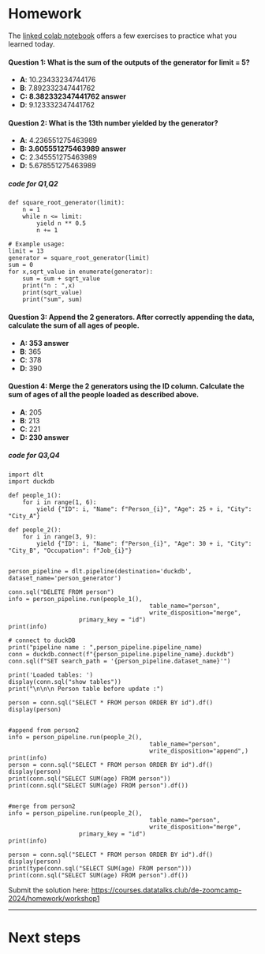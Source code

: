 # Homework

The [linked colab notebook](https://colab.research.google.com/drive/1Te-AT0lfh0GpChg1Rbd0ByEKOHYtWXfm#scrollTo=wLF4iXf-NR7t&forceEdit=true&sandboxMode=true) offers a few exercises to practice what you learned today.


#### Question 1: What is the sum of the outputs of the generator for limit = 5?
- **A**: 10.23433234744176
- **B**: 7.892332347441762
- **C: 8.382332347441762 answer**
- **D**: 9.123332347441762

#### Question 2: What is the 13th number yielded by the generator?
- **A**: 4.236551275463989
- **B: 3.605551275463989 answer**
- **C**: 2.345551275463989
- **D**: 5.678551275463989

##### code for Q1,Q2
```
def square_root_generator(limit):
    n = 1
    while n <= limit:
        yield n ** 0.5
        n += 1

# Example usage:
limit = 13
generator = square_root_generator(limit)
sum = 0 
for x,sqrt_value in enumerate(generator):
    sum = sum + sqrt_value
    print("n : ",x)
    print(sqrt_value)
    print("sum", sum)
```


#### Question 3: Append the 2 generators. After correctly appending the data, calculate the sum of all ages of people.
- **A: 353 answer**
- **B**: 365
- **C**: 378
- **D**: 390

#### Question 4: Merge the 2 generators using the ID column. Calculate the sum of ages of all the people loaded as described above.
- **A**: 205
- **B**: 213
- **C**: 221
- **D: 230 answer**

##### code for Q3,Q4
```
import dlt 
import duckdb

def people_1():
    for i in range(1, 6):
        yield {"ID": i, "Name": f"Person_{i}", "Age": 25 + i, "City": "City_A"}

def people_2():
    for i in range(3, 9):
        yield {"ID": i, "Name": f"Person_{i}", "Age": 30 + i, "City": "City_B", "Occupation": f"Job_{i}"}


person_pipeline = dlt.pipeline(destination='duckdb', dataset_name='person_generator')

conn.sql("DELETE FROM person")
info = person_pipeline.run(people_1(),
										table_name="person",
										write_disposition="merge",
                    primary_key = "id")
print(info)

# connect to duckDB 
print("pipeline name : ",person_pipeline.pipeline_name)
conn = duckdb.connect(f"{person_pipeline.pipeline_name}.duckdb")
conn.sql(f"SET search_path = '{person_pipeline.dataset_name}'")

print('Loaded tables: ')
display(conn.sql("show tables"))
print("\n\n\n Person table before update :")

person = conn.sql("SELECT * FROM person ORDER BY id").df()
display(person)


#append from person2 
info = person_pipeline.run(people_2(),
										table_name="person",
										write_disposition="append",)
print(info)
person = conn.sql("SELECT * FROM person ORDER BY id").df()
display(person)
print(conn.sql("SELECT SUM(age) FROM person"))
print(conn.sql("SELECT SUM(age) FROM person").df())


#merge from person2
info = person_pipeline.run(people_2(),
										table_name="person",
										write_disposition="merge",
                    primary_key = "id")
print(info)

person = conn.sql("SELECT * FROM person ORDER BY id").df()
display(person)
print(type(conn.sql("SELECT SUM(age) FROM person")))
print(conn.sql("SELECT SUM(age) FROM person").df())
```
Submit the solution here: https://courses.datatalks.club/de-zoomcamp-2024/homework/workshop1

--- 
# Next steps
